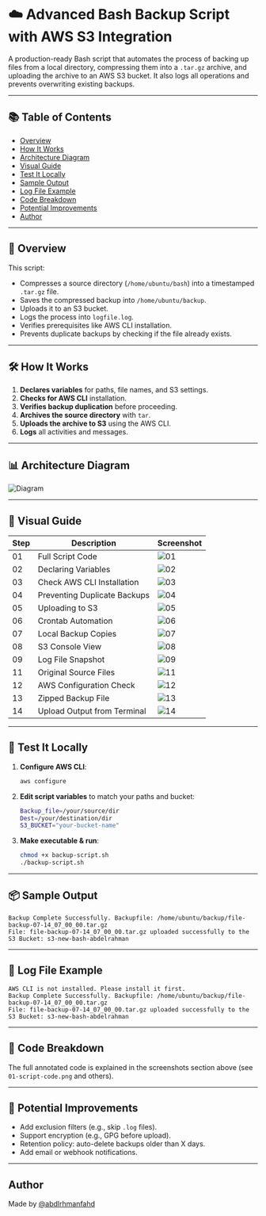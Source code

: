 # ☁️ Advanced Bash Backup Script with AWS S3 Integration

A production-ready Bash script that automates the process of backing up files from a local directory, compressing them into a `.tar.gz` archive, and uploading the archive to an AWS S3 bucket. It also logs all operations and prevents overwriting existing backups.

---

## 📚 Table of Contents

- [Overview](#-overview)
- [How It Works](#-how-it-works)
- [Architecture Diagram](#-architecture-diagram)
- [Visual Guide](#-visual-guide)
- [Test It Locally](#-test-it-locally)
- [Sample Output](#-sample-output)
- [Log File Example](#-log-file-example)
- [Code Breakdown](#-code-breakdown)
- [Potential Improvements](#-potential-improvements)
- [Author](#author)

---

## 📜 Overview

This script:
- Compresses a source directory (`/home/ubuntu/bash`) into a timestamped `.tar.gz` file.
- Saves the compressed backup into `/home/ubuntu/backup`.
- Uploads it to an S3 bucket.
- Logs the process into `logfile.log`.
- Verifies prerequisites like AWS CLI installation.
- Prevents duplicate backups by checking if the file already exists.

---

## 🛠️ How It Works

1. **Declares variables** for paths, file names, and S3 settings.
2. **Checks for AWS CLI** installation.
3. **Verifies backup duplication** before proceeding.
4. **Archives the source directory** with `tar`.
5. **Uploads the archive to S3** using the AWS CLI.
6. **Logs** all activities and messages.

---

## 📊 Architecture Diagram

![Diagram](diagram-bash-s3-backup-script.png)

---

## 📸 Visual Guide

| Step | Description                              | Screenshot |
|------|------------------------------------------|------------|
| 01   | Full Script Code                         | ![01](screenshots/01-script-code.png) |
| 02   | Declaring Variables                      | ![02](screenshots/02-declaring-variables.png) |
| 03   | Check AWS CLI Installation               | ![03](screenshots/03-check-if-aws-cli-installed.png) |
| 04   | Preventing Duplicate Backups             | ![04](screenshots/04-breventing-duplicate-backup.png) |
| 05   | Uploading to S3                          | ![05](screenshots/05-uploading-to-s3-bucket.png) |
| 06   | Crontab Automation                       | ![06](screenshots/06-crontab-to-automate-backups-every-two-minuts.png) |
| 07   | Local Backup Copies                      | ![07](screenshots/07-backups-copies.png) |
| 08   | S3 Console View                          | ![08](screenshots/08-backups-copies-from-s3-console-view.png) |
| 09   | Log File Snapshot                        | ![09](screenshots/09-logs-errors-and-successes.png) |
| 11   | Original Source Files                    | ![11](screenshots/11-original-files.png) |
| 12   | AWS Configuration Check                  | ![12](screenshots/12-aws-check.png) |
| 13   | Zipped Backup File                       | ![13](screenshots/13-zipped-files.png) |
| 14   | Upload Output from Terminal              | ![14](screenshots/14-uploading-to-s3-view-from-the-terminal.png) |

---

## 🧪 Test It Locally

1. **Configure AWS CLI**:
   ```bash
   aws configure
   ```

2. **Edit script variables** to match your paths and bucket:
   ```bash
   Backup_file=/your/source/dir
   Dest=/your/destination/dir
   S3_BUCKET="your-bucket-name"
   ```

3. **Make executable & run**:
   ```bash
   chmod +x backup-script.sh
   ./backup-script.sh
   ```

---

## 📦 Sample Output

```
Backup Complete Successfully. Backupfile: /home/ubuntu/backup/file-backup-07-14_07_00_00.tar.gz
File: file-backup-07-14_07_00_00.tar.gz uploaded successfully to the S3 Bucket: s3-new-bash-abdelrahman
```

---

## 📝 Log File Example

```
AWS CLI is not installed. Please install it first.
Backup Complete Successfully. Backupfile: /home/ubuntu/backup/file-backup-07-14_07_00_00.tar.gz
File: file-backup-07-14_07_00_00.tar.gz uploaded successfully to the S3 Bucket: s3-new-bash-abdelrahman
```

---

## 🧠 Code Breakdown

The full annotated code is explained in the screenshots section above (see `01-script-code.png` and others).

---

## 🚀 Potential Improvements

- Add exclusion filters (e.g., skip `.log` files).
- Support encryption (e.g., GPG before upload).
- Retention policy: auto-delete backups older than X days.
- Add email or webhook notifications.

---

## Author

Made by [@abdlrhmanfahd](https://github.com/abdlrhmanfahd)
